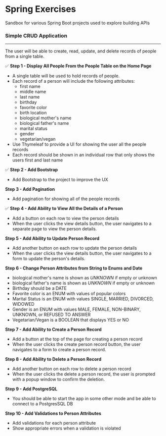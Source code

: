 # Spring Exercises
Sandbox for various Spring Boot projects used to explore building APIs

### **Simple CRUD Application**
---
The user will be able to create, read, update, and delete records of people from a single table.

:white_check_mark: **Step 1 - Display All People From the People Table on the Home Page** 
* A single table will be used to hold records of people.
* Each record of a person will include the following attributes:
  * first name
  * middle name
  * last name
  * birthday
  * favorite color
  * birth location
  * biological mother's name 
  * biological father's name
  * marital status
  * gender
  * vegetarian/vegan
* Use Thymeleaf to provide a UI for showing the user all the people records
* Each record should be shown in an individual row that only shows the users first and last name

:white_check_mark: **Step 2 - Add Bootstrap**
* Add Bootstrap to the project to improve the UX

**Step 3 - Add Pagination**
* Add pagination for showing all of the people records

:white_check_mark: **Step 4 - Add Ability to View All the Details of a Person**
* Add a button on each row to view the person details
* When the user clicks the view details button, the user navigates to a separate page to view the person details.

**Step 5 - Add Ability to Update Person Record**
* Add another button on each row to update the person details
* When the user clicks the view details button, the user navigates to a form to update the person's details.

**Step 6 - Change Person Attributes from String to Enums and Date**
* biological mother's name is shown as _UNKNOWN_ if empty or unknown
* biological father's name is shown as _UNKNOWN_ if empty or unknown
* Birthday should be a DATE
* Favorite color is an ENUM with values of popular colors
* Marital Status is an ENUM with values SINGLE, MARRIED, DIVORCED, WIDOWED
* Gender is an ENUM with values MALE, FEMALE, NON-BINARY, UNKNOWN, or REFUSED TO ANSWER
* Vegetarian/Vegan is a BOOLEAN that displays YES or NO

**Step 7 - Add Ability to Create a Person Record**
* Add a button at the top of the page for creating a person record
* When the user clicks the create person record button, the user navigates to a form to create a person record.

**Step 8 - Add Ability to Delete a Person Record**
* Add another button on each row to delete a person record
* When the user clicks the delete a person record, the user is prompted with a popup window to confirm the deletion.

**Step 9 - Add PostgreSQL**
* You should be able to start the app in some other mode and be able to connect to a PostgresSQL DB

**Step 10 - Add Validations to Person Attributes**
* Add validations for each person attribute
* Show appropriate errors when a validation is violated
